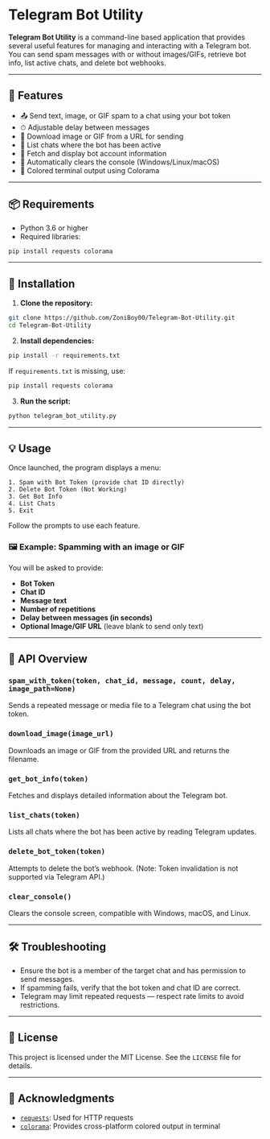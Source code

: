 # Telegram Bot Utility

**Telegram Bot Utility** is a command-line based application that provides several useful features for managing and interacting with a Telegram bot. You can send spam messages with or without images/GIFs, retrieve bot info, list active chats, and delete bot webhooks.

---

## 🔧 Features

- 📤 Send text, image, or GIF spam to a chat using your bot token
- ⏱ Adjustable delay between messages
- 🌄 Download image or GIF from a URL for sending
- 💬 List chats where the bot has been active
- 👤 Fetch and display bot account information
- 🧹 Automatically clears the console (Windows/Linux/macOS)
- 🎨 Colored terminal output using Colorama

---

## 📦 Requirements

- Python 3.6 or higher
- Required libraries:

```bash
pip install requests colorama
```

---

## 🚀 Installation

1. **Clone the repository:**

```bash
git clone https://github.com/ZoniBoy00/Telegram-Bot-Utility.git
cd Telegram-Bot-Utility
```

2. **Install dependencies:**

```bash
pip install -r requirements.txt
```

If `requirements.txt` is missing, use:

```bash
pip install requests colorama
```

3. **Run the script:**

```bash
python telegram_bot_utility.py
```

---

## 💡 Usage

Once launched, the program displays a menu:

```
1. Spam with Bot Token (provide chat ID directly)
2. Delete Bot Token (Not Working)
3. Get Bot Info
4. List Chats
5. Exit
```

Follow the prompts to use each feature.

### 🖼 Example: Spamming with an image or GIF

You will be asked to provide:

- **Bot Token**
- **Chat ID**
- **Message text**
- **Number of repetitions**
- **Delay between messages (in seconds)**
- **Optional Image/GIF URL** (leave blank to send only text)

---

## 📘 API Overview

### `spam_with_token(token, chat_id, message, count, delay, image_path=None)`

Sends a repeated message or media file to a Telegram chat using the bot token.

### `download_image(image_url)`

Downloads an image or GIF from the provided URL and returns the filename.

### `get_bot_info(token)`

Fetches and displays detailed information about the Telegram bot.

### `list_chats(token)`

Lists all chats where the bot has been active by reading Telegram updates.

### `delete_bot_token(token)`

Attempts to delete the bot’s webhook. (Note: Token invalidation is not supported via Telegram API.)

### `clear_console()`

Clears the console screen, compatible with Windows, macOS, and Linux.

---

## 🛠 Troubleshooting

- Ensure the bot is a member of the target chat and has permission to send messages.
- If spamming fails, verify that the bot token and chat ID are correct.
- Telegram may limit repeated requests — respect rate limits to avoid restrictions.

---

## 📄 License

This project is licensed under the MIT License. See the `LICENSE` file for details.

---

## 🙏 Acknowledgments

- [`requests`](https://docs.python-requests.org): Used for HTTP requests
- [`colorama`](https://pypi.org/project/colorama/): Provides cross-platform colored output in terminal
